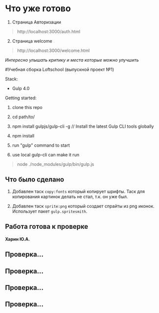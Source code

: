 # Что уже готово

1. Страница Авторизации

> http://localhost:3000/auth.html

2. Страница welcome

> http://localhost:3000/welcome.html

*Интересно улышать критику и места которые можно улучшить*




#Учебная сборка Loftschool (выпускной проект №1) 

Stack:
 - Gulp 4.0
 
Getting started:

1. clone this repo
2. cd path/to/
3. npm install gulpjs/gulp-cli -g  // Install the latest Gulp CLI tools globally
4. npm install
6. run "gulp" command to start

7. use local gulp-cli can make it run

> node ./node_modules/gulp/bin/gulp.js

## Что было сделано

1. Добавлен таск `copy:fonts` который копирует шрифты.
Таск для копирования картинок делать не стал, т.к. он уже был.

2. Добавлен таск `sprite:png` который создает спрайты из png иконок. Использует пакет `gulp.spritesmith`.

## Работа готова к проверке

#### Харин Ю.А.


## Проверка...
## Проверка...
## Проверка...
## Проверка...